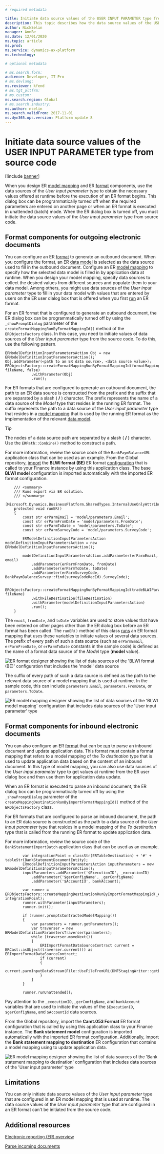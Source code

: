 ```yaml
---
# required metadata

title: Initiate data source values of the USER INPUT PARAMETER type from source code
description: This topic describes how the data source values of the USER INPUT PARAMETER type can be initiated from source code.
author: NickSelin
manager: AnnBe
ms.date: 12/01/2020
ms.topic: article
ms.prod: 
ms.service: dynamics-ax-platform
ms.technology: 

# optional metadata

# ms.search.form:  
audience: Developer, IT Pro
# ms.devlang: 
ms.reviewer: kfend
# ms.tgt_pltfrm: 
# ms.custom: 
ms.search.region: Global 
# ms.search.industry: 
ms.author: nselin
ms.search.validFrom: 2017-11-01
ms.dyn365.ops.version: Platform update 8
---
```


# Initiate data source values of the USER INPUT PARAMETER type from source code

[!include [banner](../includes/banner.md)]

When you design ER [model mapping](general-electronic-reporting.md#data-model-and-model-mapping-components) and ER [format](general-electronic-reporting.md#FormatComponentOutbound) components, use the data sources of the *User input parameter* type to obtain the necessary values offered at runtime before the execution of an ER format begins. This dialog box can be programmatically turned off when the required parameters are entered on another page or when an ER format is executed in unattended (batch) mode. When the ER dialog box is turned off, you must initiate the data source values of the *User input parameter* type from source code.

## Format components for outgoing electronic documents

You can configure an ER [format](general-electronic-reporting.md#FormatComponentOutbound) to generate an outbound document. When you configure the format, an ER [data model](general-electronic-reporting.md#data-model-and-model-mapping-components) is selected as the data source used to fill in the outbound document. Configure an ER [model mapping](general-electronic-reporting.md#data-model-and-model-mapping-components) to specify how the selected data model is filled in by application data at runtime. When you design your model mapping, specify data sources to collect the desired values from different sources and populate them to your data model. Among others, you might use data sources of the *User input parameter* type to fill in your data model with values that are entered by users on the ER user dialog box that is offered when you first [run](er-apis-app73.md#code-to-run-a-format-mapping-for-data-export) an ER format. 

For an ER format that is configured to generate an outbound document, the ER dialog box can be programmatically turned off by using the `_showPromptDialog` parameter of the `createFormatMappingRunByFormatMappingId()` method of the `ERObjectsFactory` class. In this case, you need to initiate values of data sources of the *User input parameter* type from the source code. To do this, use the following pattern.

```xpp
ERModelDefinitionInputParametersAction Obj = new ERModelDefinitionInputParametersAction();
Obj.addParameter(<path to an ER data source>, <data source value>);
ERObjectsFactory::createFormatMappingRunByFormatMappingId(formatMappingID, fileName, false)
            .withParameter(Obj)
            .run();
```

For ER formats that are configured to generate an outbound document, the path to an ER data source is constructed from the prefix and the suffix that are separated by a slash ( **/** ) character. The prefix represents the name of a data source of the *Model* type that resides in the running ER format. The suffix represents the path to a data source of the *User input parameter* type that resides in a [model mapping](general-electronic-reporting.md#data-model-and-model-mapping-components) that is used by the running ER format as the implementation of the relevant [data model](general-electronic-reporting.md#data-model-and-model-mapping-components).

> [!TIP]
> The nodes of a data source path are separated by a slash ( **/** ) character. Use the `ERPath::Combine()` method to construct a path.

For more information, review the source code of the `BankPaymBalanceXML` application class that can be used as an example. From the Global repository, [import](er-download-configurations-global-repo.md) the **BLWI format (BE)** ER format [configuration](general-electronic-reporting.md#Configuration) that is called  to your Finance instance by using this application class. The base **BLWI model** configuration is imported automatically with the imported ER format configuration.

```x++
    /// <summary>
    /// Runs export via ER solution.
    /// </summary>
    [Microsoft.Dynamics.BusinessPlatform.SharedTypes.InternalUseOnlyAttribute]
    protected void runER()
    {
        const str erParmEmail = 'model/parameters.Email';
        const str erParmFromDate = 'model/parameters.FromDate';
        const str erParmToDate = 'model/parameters.ToDate';
        const str erParmSurveyCode = 'model/parameters.SurveyCode';

        ERModelDefinitionInputParametersAction modelDefinitionInputParametersAction = new ERModelDefinitionInputParametersAction();

        modelDefinitionInputParametersAction.addParameter(erParmEmail, email)
            .addParameter(erParmFromDate, fromDate)
            .addParameter(erParmToDate, toDate)
            .addParameter(erParmSurveyCode, BankPaymBalanceSurvey::find(surveyCodeRecId).SurveyCode);

        ERObjectsFactory::createFormatMappingRunByFormatMappingId(tradeBLWIParameters.ERFormatMappingID, fileName)
            .withFileDestination(fileDestination)
            .withParameter(modelDefinitionInputParametersAction)
            .run();
    }
```

The `email`, `fromDate`, and `toDate` variables are used to store values that have been entered on other pages other than the ER dialog box before an ER format has been called. The `runER()` method of this class [runs](er-apis-app73.md#code-to-run-a-format-mapping-for-data-export) an ER format mapping that uses these variables to initiate values of several data sources. The prefix of every path of such a data source (such as `erParmEmail`, `erParmFromDate`, or `erParmToDate` constants in the sample code) is defined as the name of a format data source of the *Model* type (**model** value).

![ER format designer showing the list of data sources of the 'BLWI format (BE)' configuration that includes the 'model' data source](./media/er-initiate-uip-data-source-value-from-source-code-1.png)

The suffix of every path of such a data source is defined as the path to the relevant data source of a model mapping that is used at runtime. In the sample code, this can include `parameters.Email`, `parameters.FromDate`, or `parameters.ToDate`.

![ER model mapping designer showing the list of data sources of the 'BLWI model mapping' configuration that includes data sources of the 'User input parameter' type](./media/er-initiate-uip-data-source-value-from-source-code-2.png)

## Format components for inbound electronic documents

You can also configure an ER [format](general-electronic-reporting.md#FormatComponentInbound) that can be [run](er-apis-app73.md#code-to-run-a-format-mapping-for-data-import) to parse an inbound document and update application data. This format must contain a format mapping that refers to a model mapping of the *To destination* type that is used to update application data based on the content of an inbound document. In this type of model mapping, you can also use data sources of the *User input parameter* type to get values at runtime from the ER user dialog box and then use them for application data update.

When an ER format is executed to parse an inbound document, the ER dialog box can be programmatically turned off by using the `_showPromptDialog` parameter of the `createMappingDestinationRunByImportFormatMappingId()` method of the `ERObjectsFactory` class.

For ER formats that are configured to parse an inbound document, the path to an ER data source is constructed as the path to a data source of the *User input parameter* type that resides in a model mapping of the *To destination* type that is called from the running ER format to update application data.

For more information, review the source code of the `BankStatementImportBatch` application class that can be used as an example.

```xpp
        var integrationPoint = classStr(ERTableDestination) + '#' + tableStr(BankStatementDocumentEntity);
        ERmodelDefinitionInputParametersAction inputParameters = new ERmodelDefinitionInputParametersAction();
        inputParameters.addParameter('$ExecutionID', _executionID)
            .addParameter('$gerConfigName', _gerConfigName)
            .addParameter('$AccountId', bankAccount);

        var runner = ERObjectsFactory::createMappingDestinationRunByImportFormatMappingId(_erModelMappingId, integrationPoint);
        runner.withParameter(inputParameters);
        runner.init();
        
        if (runner.promptsContractedModelMapping())
        {
            var parameters = runner.getParameters();
            var traverser = new ERModelDefinitionParametersTraverser(parameters);
            while (traverser.moveNext())
            {
                ERIImportFormatDataSourceContract current = ERCast::asObject(traverser.current()) as ERImportFormatDataSourceContract;
                if (current)
                {
                    current.parmInputDataStream(File::UseFileFromURL(DMFStagingWriter::getDownloadURLFromFileId(_uploadedStatement)));
                }
            }
        }

        runner.runUnattended();
```

Pay attention to the `_executionID`, `_gerConfigName`, and `bankAccount` variables that are used to initiate the values of the `$ExecutionID`, `$gerConfigName`, and `$AccountId` data sources.

From the Global repository, import the **Camt.053 Format** ER format configuration that is called by using this application class to your Finance instance. The **Bank statement model** configuration is imported automatically with the imported ER format configuration. Additionally, import the **Bank statement mapping to destination** ER configuration that contains a model mapping using to update application data.

![ER model mapping designer showing the list of data sources of the 'Bank statement mapping to destination' configuration that includes data sources of the 'User input parameter' type](./media/er-initiate-uip-data-source-value-from-source-code-3.png)

## Limitations
You can only initiate data source values of the *User input parameter* type that are configured in an ER model mapping that is used at runtime. The data source values of the *User input parameter* type that are configured in an ER format can't be initiated from the source code.

## Additional resources

[Electronic reporting (ER) overview](general-electronic-reporting.md)

[Parse incoming documents](er-parse-incoming-documents.md)
